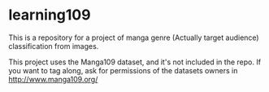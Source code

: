 # learning109

This is a repository for a project of manga genre (Actually target audience) classification from images.

This project uses the Manga109 dataset, and it's not included in the repo. If you want to tag along, ask for permissions of the datasets owners in http://www.manga109.org/ 
